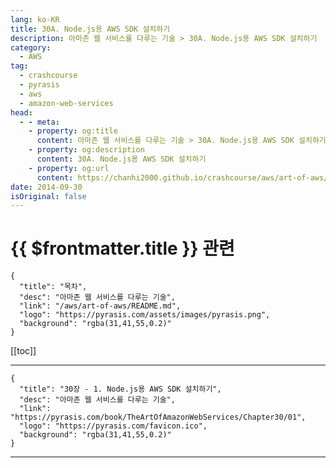 ```yaml
---
lang: ko-KR
title: 30A. Node.js용 AWS SDK 설치하기
description: 아마존 웹 서비스를 다루는 기술 > 30A. Node.js용 AWS SDK 설치하기
category:
  - AWS
tag: 
  - crashcourse
  - pyrasis
  - aws 
  - amazon-web-services
head:
  - - meta:
    - property: og:title
      content: 아마존 웹 서비스를 다루는 기술 > 30A. Node.js용 AWS SDK 설치하기
    - property: og:description
      content: 30A. Node.js용 AWS SDK 설치하기
    - property: og:url
      content: https://chanhi2000.github.io/crashcourse/aws/art-of-aws/30A.html
date: 2014-09-30
isOriginal: false
---
```


# {{ $frontmatter.title }} 관련

```component VPCard
{
  "title": "목차",
  "desc": "아마존 웹 서비스를 다루는 기술",
  "link": "/aws/art-of-aws/README.md",
  "logo": "https://pyrasis.com/assets/images/pyrasis.png",
  "background": "rgba(31,41,55,0.2)"
}
```

[[toc]]

---

```component VPCard
{
  "title": "30장 - 1. Node.js용 AWS SDK 설치하기",
  "desc": "아마존 웹 서비스를 다루는 기술",
  "link": "https://pyrasis.com/book/TheArtOfAmazonWebServices/Chapter30/01",
  "logo": "https://pyrasis.com/favicon.ico",
  "background": "rgba(31,41,55,0.2)"
}
```

<!-- TODO: 작성 -->

---
